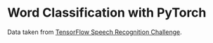 # Word Classification with PyTorch

Data taken from [TensorFlow Speech Recognition Challenge](https:\\\\www.kaggle.com\\competitions\\tensorflow-speech-recognition-challenge\\overview).